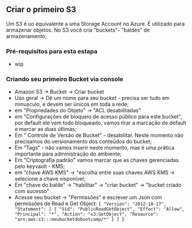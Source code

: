 ## Criar o primeiro S3
 Um S3 é uo equivalente a uma Storage Account no Azure. É utilizado para armazenar objetos. No S3 você cria "buckets"- "baldes" de armazenamento;

### Pré-requisitos para esta estapa
- wip
 ### Criando seu primeiro Bucket via console
 - Amazon S3 -> Bucket -> Criar bucket
 - Uso geral -> Dê um nome para seu bucket - precisa ser tudo em mínusculo, e devem ser únicos em toda a rede;
 - em "Propriedades do Objeto" -> "ACL desabilitadas"
 - em "Configurações de bloqueio de acesso público para este bucket", por default ele vem todo bloqueado, vamos tirar a marcação de default e marcar as duas útlimas;
 - Em " Controle de Versão de Bucket" - desabilitar. Neste momento não precisamos do versionamento dos conteúdos do bucket;
 - Em "Tags" - não vamos inserir neste momento, mas é uma prática importante para administração do ambiente;
 - Em "Criptografia padrão" vamos marcar que as chaves gerenciadas pelo keyvault - KMS;
 - em "chave AWS KMS" -> "escolha entre suas chaves AWS KMS -> selecione a chave visponível;
 - Em "chave do balde" -> "habilitar" -> "criar bucket" -> "bucket criado com sucesso"
 - Acesse seu bucket -> "Permissões" e escrever um Json com permissões de Read e Get Object:
   `{
    "Version": "2012-10-17",
    "Statement": [
        {
            "Sid": "PublicReadGetObject",
            "Effect": "Allow",
            "Principal": "*",
            "Action": "s3:GetObject",
            "Resource": "arn:aws:s3:::meubucketdobootcamp/*"
        }
    ]
}
`
   
